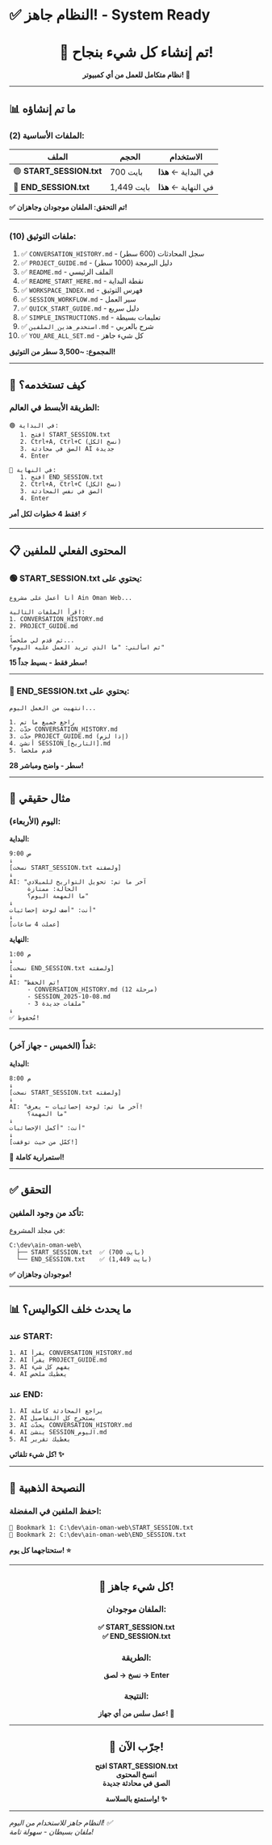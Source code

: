 # ✅ النظام جاهز! - System Ready

<div align="center">

# 🎉 تم إنشاء كل شيء بنجاح!

**نظام متكامل للعمل من أي كمبيوتر! 💚**

</div>

---

## 📊 ما تم إنشاؤه

### الملفات الأساسية (2):

| الملف | الحجم | الاستخدام |
|-------|-------|-----------|
| 🟢 **START_SESSION.txt** | 700 بايت | في البداية ← **هذا** |
| 🔴 **END_SESSION.txt** | 1,449 بايت | في النهاية ← **هذا** |

**✅ تم التحقق: الملفان موجودان وجاهزان!**

---

### ملفات التوثيق (10):

1. ✅ `CONVERSATION_HISTORY.md` - سجل المحادثات (600 سطر)
2. ✅ `PROJECT_GUIDE.md` - دليل البرمجة (1000 سطر)
3. ✅ `README.md` - الملف الرئيسي
4. ✅ `README_START_HERE.md` - نقطة البداية
5. ✅ `WORKSPACE_INDEX.md` - فهرس التوثيق
6. ✅ `SESSION_WORKFLOW.md` - سير العمل
7. ✅ `QUICK_START_GUIDE.md` - دليل سريع
8. ✅ `SIMPLE_INSTRUCTIONS.md` - تعليمات بسيطة
9. ✅ `استخدم_هذين_الملفين.md` - شرح بالعربي
10. ✅ `YOU_ARE_ALL_SET.md` - كل شيء جاهز

**المجموع: ~3,500 سطر من التوثيق!**

---

## 🎯 كيف تستخدمه؟

### الطريقة الأبسط في العالم:

```
🟢 في البداية:
   1. افتح START_SESSION.txt
   2. Ctrl+A, Ctrl+C (نسخ الكل)
   3. الصق في محادثة AI جديدة
   4. Enter
   
🔴 في النهاية:
   1. افتح END_SESSION.txt
   2. Ctrl+A, Ctrl+C (نسخ الكل)
   3. الصق في نفس المحادثة
   4. Enter
```

**فقط 4 خطوات لكل أمر! ⚡**

---

## 📋 المحتوى الفعلي للملفين

### 🟢 START_SESSION.txt يحتوي على:
```
أنا أعمل على مشروع Ain Oman Web...

اقرأ الملفات التالية:
1. CONVERSATION_HISTORY.md
2. PROJECT_GUIDE.md

ثم قدم لي ملخصاً...
ثم اسألني: "ما الذي تريد العمل عليه اليوم؟"
```

**15 سطر فقط - بسيط جداً!**

---

### 🔴 END_SESSION.txt يحتوي على:
```
انتهيت من العمل اليوم...

1. راجع جميع ما تم
2. حدّث CONVERSATION_HISTORY.md
3. حدّث PROJECT_GUIDE.md (إذا لزم)
4. أنشئ SESSION_[التاريخ].md
5. قدم ملخصاً
```

**28 سطر - واضح ومباشر!**

---

## 🎯 مثال حقيقي

### اليوم (الأربعاء):

**البداية:**
```
9:00 ص
↓
[نسخت START_SESSION.txt ولصقته]
↓
AI: "آخر ما تم: تحويل التواريخ للميلادي
     الحالة: ممتازة
     ما المهمة اليوم؟"
↓
أنت: "أضف لوحة إحصائيات"
↓
[عملت 4 ساعات]
```

**النهاية:**
```
1:00 م
↓
[نسخت END_SESSION.txt ولصقته]
↓
AI: "تم الحفظ!
     - CONVERSATION_HISTORY.md (مرحلة 12)
     - SESSION_2025-10-08.md
     - 3 ملفات جديدة"
↓
✅ مُحفوظ!
```

---

### غداً (الخميس - جهاز آخر):

**البداية:**
```
8:00 م
↓
[نسخت START_SESSION.txt ولصقته]
↓
AI: "آخر ما تم: لوحة إحصائيات ← يعرف!
     ما المهمة؟"
↓
أنت: "أكمل الإحصائيات"
↓
[كمّل من حيث توقفت!]
```

**🎉 استمرارية كاملة!**

---

## ✅ التحقق

### تأكد من وجود الملفين:

في مجلد المشروع:
```
C:\dev\ain-oman-web\
  ├── START_SESSION.txt  ✅ (700 بايت)
  └── END_SESSION.txt    ✅ (1,449 بايت)
```

**✅ موجودان وجاهزان!**

---

## 📊 ما يحدث خلف الكواليس؟

### عند START:
```
1. AI يقرأ CONVERSATION_HISTORY.md
2. AI يقرأ PROJECT_GUIDE.md
3. AI يفهم كل شيء
4. AI يعطيك ملخص
```

### عند END:
```
1. AI يراجع المحادثة كاملة
2. AI يستخرج كل التفاصيل
3. AI يحدّث CONVERSATION_HISTORY.md
4. AI ينشئ SESSION_اليوم.md
5. AI يعطيك تقرير
```

**كل شيء تلقائي! ✨**

---

## 🎯 النصيحة الذهبية

### احفظ الملفين في المفضلة:

```
📌 Bookmark 1: C:\dev\ain-oman-web\START_SESSION.txt
📌 Bookmark 2: C:\dev\ain-oman-web\END_SESSION.txt
```

**ستحتاجهما كل يوم! ⭐**

---

<div align="center">

## 🎉 كل شيء جاهز!

### الملفان موجودان:
**✅ START_SESSION.txt**  
**✅ END_SESSION.txt**

### الطريقة:
**نسخ → لصق → Enter**

### النتيجة:
**عمل سلس من أي جهاز! 💚**

---

## 🚀 جرّب الآن!

**افتح START_SESSION.txt**  
**انسخ المحتوى**  
**الصق في محادثة جديدة**  

**واستمتع بالسلاسة! ✨**

</div>

---

*النظام جاهز للاستخدام من اليوم! ✅*  
*ملفان بسيطان - سهولة تامة!*

